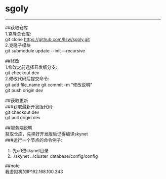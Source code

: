 # sgoly
---------------------------------------------------------  
##获取仓库  
1.克隆总仓库:  
git clone https://github.com/llsw/sgoly.git  
2.克隆子模块  
git submodule update --init --recursive  

##修改  
1.修改之前选择开发版分支:  
git checkout dev  
2.修改代码后提交命令:  
git add file_name
git commit -m "修改说明"  
git push origin dev  

##获取更新  
###获取最新开发版代码:  
git checkout dev  
git pull origin dev  

##服务端说明  
获取仓库，先择好开发版后记得编译skynet  
###运行一个节点的命令例子:  
1. 先cd进skynet目录  
2. ./skynet ../cluster_database/config/config  

##note  
我虚拟机的IP192.168.100.243  